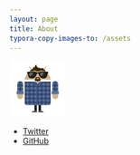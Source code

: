 ```yaml
---
layout: page
title: About
typora-copy-images-to: /assets
---
```


<img src="assets/15572698-20200524195732965.png" alt="img" style="zoom: 25%;" />

* [Twitter](https://twitter.com/keyboardAnt)
* [GitHub](https://github.com/keyboardAnt)

